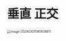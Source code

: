 # 垂直 正交

<img src="https://cvp.oss-cn-shanghai.aliyuncs.com/picgo/202403070808935.png" alt="image-20240307080838811" style="zoom:50%;" />